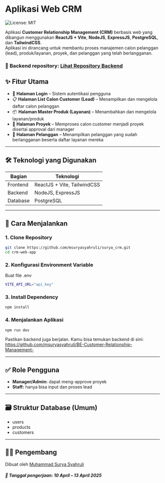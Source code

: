 # Aplikasi Web CRM

![License: MIT](https://img.shields.io/badge/License-MIT-green.svg)

Aplikasi **Customer Relationship Management (CRM)** berbasis web yang dibangun menggunakan **ReactJS + Vite**, **NodeJS**, **ExpressJS**, **PostgreSQL**, dan **TailwindCSS**.  
Aplikasi ini dirancang untuk membantu proses manajemen calon pelanggan (lead), produk/layanan, proyek, dan pelanggan yang telah berlangganan.

### 🔗 **Backend repository:** [Lihat Repository Backend](https://github.com/msuryasyahruli/BE-Customer-Relationship-Management-)

## ✨ Fitur Utama

- 🔐 **Halaman Login** – Sistem autentikasi pengguna
- 📋 **Halaman List Calon Customer (Lead)** – Menampilkan dan mengelola daftar calon pelanggan
- 📦 **Halaman Master Produk (Layanan)** – Menambahkan dan mengelola layanan/produk
- 📁 **Halaman Proyek** – Memproses calon customer menjadi proyek disertai approval dari manager
- 👥 **Halaman Pelanggan** – Menampilkan pelanggan yang sudah berlangganan beserta daftar layanan mereka

---

## 🛠️ Teknologi yang Digunakan

| Bagian     | Teknologi                          |
|------------|------------------------------------|
| Frontend   | ReactJS + Vite, TailwindCSS        |
| Backend    | NodeJS, ExpressJS                  |
| Database   | PostgreSQL                         |

---

## 🚀 Cara Menjalankan

### 1. Clone Repository

```bash
git clone https://github.com/msuryasyahruli/surya_crm.git
cd crm-web-app
```

### 2. Konfigurasi Environment Variable
Buat file .env

```bash
VITE_API_URL="api_key"
```

### 3. Install Dependency

```bash
npm install
```

### 4. Menjalankan Aplikasi

```bash
npm run dev
```
Pastikan backend juga berjalan. Kamu bisa temukan backend di sini: https://github.com/msuryasyahruli/BE-Customer-Relationship-Management-

---

## ✅ Role Pengguna
- **Manager/Admin:** dapat meng-approve proyek
- **Staff:** hanya bisa input dan proses lead

---

## 🗃️ Struktur Database (Umum)
- users
- products
- customers

---

## 👨‍💻 Pengembang
Dibuat oleh [Muhammad Surya Syahruli](https://github.com/msuryasyahruli)

##### 📅 Tanggal pengerjaan: 10 April – 13 April 2025